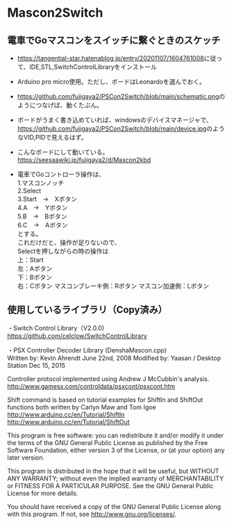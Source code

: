 # Mascon2Switch
## 電車でGoマスコンをスイッチに繫ぐときのスケッチ  
- <https://tangential-star.hatenablog.jp/entry/20201107/1604761008>に従って、IDE,STL,SwitchControlLibraryをインストール
- Arduino pro micro使用。ただし、ボードはLeonardoを選んでおく。
- <https://github.com/fujigaya2/PSCon2Switch/blob/main/schematic.png>のようにつなげば、動くたぶん。
- ボードがうまく書き込めていれば、windowsのデバイスマネージャで、<https://github.com/fujigaya2/PSCon2Switch/blob/main/device.jpg>のようなVID,PIDで見えるはず。
- こんなボードにして動いている。<https://seesaawiki.jp/fujigaya2/d/Mascon2kbd> 

- 電車でGoコントローラ操作は、  
1.マスコンノッチ  
2.Select  
3.Start　→　Xボタン  
4.A　→　Yボタン  
5.B　→　Bボタン  
6.C　→　Aボタン  
とする。  
これだけだと、操作が足りないので、  
Selectを押しながらの時の操作は  
上：Start  
左：Aボタン  
下：Bボタン  
右：Cボタン
マスコンブレーキ側：Rボタン
マスコン加速側：Lボタン


## 使用しているライブラリ（Copy済み）  
・Switch Control Library（V2.0.0)  
https://github.com/celclow/SwitchControlLibrary

・PSX Controller Decoder Library (DenshaMascon.cpp)  
Written by: Kevin Ahrendt June 22nd, 2008
Modified by: Yaasan / Desktop Station Dec 15, 2015

Controller protocol implemented using Andrew J McCubbin's analysis.
http://www.gamesx.com/controldata/psxcont/psxcont.htm

Shift command is based on tutorial examples for ShiftIn and ShiftOut
functions both written by Carlyn Maw and Tom Igoe
http://www.arduino.cc/en/Tutorial/ShiftIn
http://www.arduino.cc/en/Tutorial/ShiftOut

This program is free software: you can redistribute it and/or modify
it under the terms of the GNU General Public License as published by
the Free Software Foundation, either version 3 of the License, or
(at your option) any later version.

This program is distributed in the hope that it will be useful,
but WITHOUT ANY WARRANTY; without even the implied warranty of
MERCHANTABILITY or FITNESS FOR A PARTICULAR PURPOSE.  See the
GNU General Public License for more details.

You should have received a copy of the GNU General Public License
along with this program.  If not, see <http://www.gnu.org/licenses/>.
